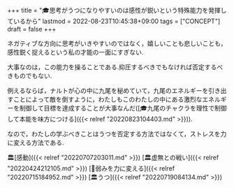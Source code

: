 +++
title = "🎓思考がうつになりやすいのは感性が鋭いという特殊能力を発揮しているから"
lastmod = 2022-08-23T10:45:38+09:00
tags = ["CONCEPT"]
draft = false
+++

ネガティブな方向に思考がいきやすいのではなく，嬉しいことも悲しいことも，感性鋭く捉えるという私の才能の一面にすぎない.

大事なのは，この能力を操ることである.抑圧するべきでもなければ否定するべきものでもない.

例えるならば，ナルトが心の中に九尾を秘めていて，九尾のエネルギーを引き出すことによって敵を倒すように，わたしもこのわたしの中にある激烈なエネルギーを制御して目標を達成することが大事なんだ([🎓九尾のチャクラを理性で制御して本能を味方につける]({{< relref "20220823104403.md" >}})).

なので，わたしの学ぶべきことはうつを否定する方法ではなくて，ストレスを力に変える方法である.

🏛[感動]({{< relref "20220707203011.md" >}}) [🏛虚無との戦い]({{< relref "20220424212105.md" >}}) [🦊弱みを力に変える]({{< relref "20220715184952.md" >}}) [🏛うつ]({{< relref "20220719084134.md" >}})

